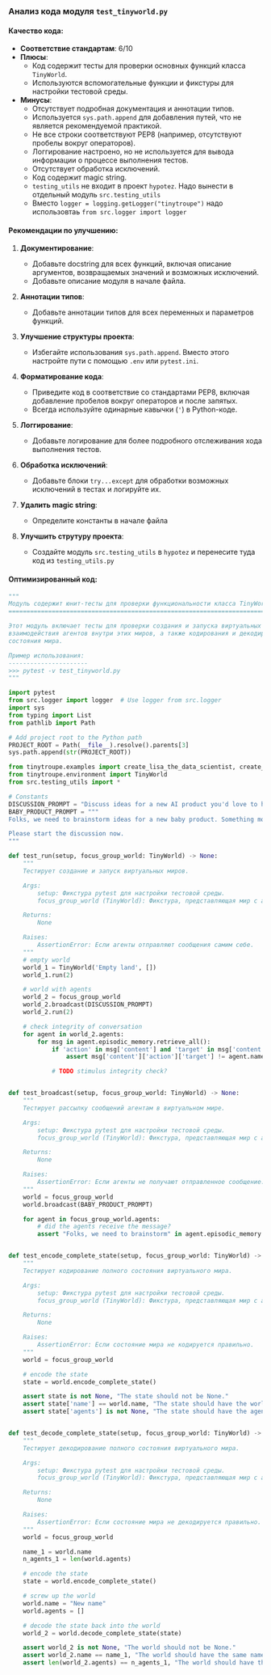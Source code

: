 ### **Анализ кода модуля `test_tinyworld.py`**

#### **Качество кода**:
- **Соответствие стандартам**: 6/10
- **Плюсы**:
  - Код содержит тесты для проверки основных функций класса `TinyWorld`.
  - Используются вспомогательные функции и фикстуры для настройки тестовой среды.
- **Минусы**:
  - Отсутствует подробная документация и аннотации типов.
  - Используется `sys.path.append` для добавления путей, что не является рекомендуемой практикой.
  - Не все строки соответствуют PEP8 (например, отсутствуют пробелы вокруг операторов).
  - Логгирование настроено, но не используется для вывода информации о процессе выполнения тестов.
  - Отсутствует обработка исключений.
  - Код содержит magic string.
  - `testing_utils` не входит в проект `hypotez`. Надо вынести в отдельный модуль `src.testing_utils`
  - Вместо `logger = logging.getLogger("tinytroupe")` надо использовтаь `from src.logger import logger`

#### **Рекомендации по улучшению**:

1.  **Документирование**:
    - Добавьте docstring для всех функций, включая описание аргументов, возвращаемых значений и возможных исключений.
    - Добавьте описание модуля в начале файла.

2.  **Аннотации типов**:
    - Добавьте аннотации типов для всех переменных и параметров функций.

3.  **Улучшение структуры проекта**:
    - Избегайте использования `sys.path.append`. Вместо этого настройте пути с помощью `.env` или `pytest.ini`.

4.  **Форматирование кода**:
    - Приведите код в соответствие со стандартами PEP8, включая добавление пробелов вокруг операторов и после запятых.
    - Всегда используйте одинарные кавычки (`'`) в Python-коде.

5.  **Логгирование**:
    - Добавьте логирование для более подробного отслеживания хода выполнения тестов.

6.  **Обработка исключений**:
    - Добавьте блоки `try...except` для обработки возможных исключений в тестах и логируйте их.

7.  **Удалить magic string**:
    - Определите константы в начале файла

8.  **Улучшить струтуру проекта**:
    - Создайте модуль `src.testing_utils` в `hypotez` и перенесите туда код из `testing_utils.py`

#### **Оптимизированный код**:

```python
"""
Модуль содержит юнит-тесты для проверки функциональности класса TinyWorld.
========================================================================

Этот модуль включает тесты для проверки создания и запуска виртуальных миров,
взаимодействия агентов внутри этих миров, а также кодирования и декодирования
состояния мира.

Пример использования:
----------------------
>>> pytest -v test_tinyworld.py
"""

import pytest
from src.logger import logger  # Use logger from src.logger
import sys
from typing import List
from pathlib import Path

# Add project root to the Python path
PROJECT_ROOT = Path(__file__).resolve().parents[3]
sys.path.append(str(PROJECT_ROOT))

from tinytroupe.examples import create_lisa_the_data_scientist, create_oscar_the_architect, create_marcos_the_physician
from tinytroupe.environment import TinyWorld
from src.testing_utils import *

# Constants
DISCUSSION_PROMPT = "Discuss ideas for a new AI product you'd love to have."
BABY_PRODUCT_PROMPT = """
Folks, we need to brainstorm ideas for a new baby product. Something moms have been asking for centuries and never got.

Please start the discussion now.
"""

def test_run(setup, focus_group_world: TinyWorld) -> None:
    """
    Тестирует создание и запуск виртуальных миров.

    Args:
        setup: Фикстура pytest для настройки тестовой среды.
        focus_group_world (TinyWorld): Фикстура, представляющая мир с агентами для фокус-группы.

    Returns:
        None

    Raises:
        AssertionError: Если агенты отправляют сообщения самим себе.
    """
    # empty world
    world_1 = TinyWorld('Empty land', [])
    world_1.run(2)

    # world with agents
    world_2 = focus_group_world
    world_2.broadcast(DISCUSSION_PROMPT)
    world_2.run(2)

    # check integrity of conversation
    for agent in world_2.agents:
        for msg in agent.episodic_memory.retrieve_all():
            if 'action' in msg['content'] and 'target' in msg['content']['action']:
                assert msg['content']['action']['target'] != agent.name, f"{agent.name} should not have any messages with itself as the target."

            # TODO stimulus integrity check?


def test_broadcast(setup, focus_group_world: TinyWorld) -> None:
    """
    Тестирует рассылку сообщений агентам в виртуальном мире.

    Args:
        setup: Фикстура pytest для настройки тестовой среды.
        focus_group_world (TinyWorld): Фикстура, представляющая мир с агентами для фокус-группы.

    Returns:
        None

    Raises:
        AssertionError: Если агенты не получают отправленное сообщение.
    """
    world = focus_group_world
    world.broadcast(BABY_PRODUCT_PROMPT)

    for agent in focus_group_world.agents:
        # did the agents receive the message?
        assert "Folks, we need to brainstorm" in agent.episodic_memory.retrieve_first(1)[0]['content']['stimuli'][0]['content'], f"{agent.name} should have received the message."


def test_encode_complete_state(setup, focus_group_world: TinyWorld) -> None:
    """
    Тестирует кодирование полного состояния виртуального мира.

    Args:
        setup: Фикстура pytest для настройки тестовой среды.
        focus_group_world (TinyWorld): Фикстура, представляющая мир с агентами для фокус-группы.

    Returns:
        None

    Raises:
        AssertionError: Если состояние мира не кодируется правильно.
    """
    world = focus_group_world

    # encode the state
    state = world.encode_complete_state()

    assert state is not None, "The state should not be None."
    assert state['name'] == world.name, "The state should have the world name."
    assert state['agents'] is not None, "The state should have the agents."


def test_decode_complete_state(setup, focus_group_world: TinyWorld) -> None:
    """
    Тестирует декодирование полного состояния виртуального мира.

    Args:
        setup: Фикстура pytest для настройки тестовой среды.
        focus_group_world (TinyWorld): Фикстура, представляющая мир с агентами для фокус-группы.

    Returns:
        None

    Raises:
        AssertionError: Если состояние мира не декодируется правильно.
    """
    world = focus_group_world

    name_1 = world.name
    n_agents_1 = len(world.agents)

    # encode the state
    state = world.encode_complete_state()

    # screw up the world
    world.name = "New name"
    world.agents = []

    # decode the state back into the world
    world_2 = world.decode_complete_state(state)

    assert world_2 is not None, "The world should not be None."
    assert world_2.name == name_1, "The world should have the same name."
    assert len(world_2.agents) == n_agents_1, "The world should have the same number of agents."